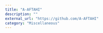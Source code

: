 ```yaml
---
title: "A-AFTAHI"
description: ""
external_url: "https://github.com/A-AFTAHI"
category: "Miscellaneous"
---
```

